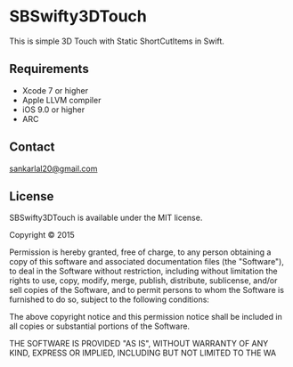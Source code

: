 # SBSwifty3DTouch
  This is simple 3D Touch with Static ShortCutItems in Swift.
  
## Requirements
* Xcode 7 or higher
* Apple LLVM compiler
* iOS 9.0 or higher
* ARC

## Contact
sankarlal20@gmail.com

## License

SBSwifty3DTouch is available under the MIT license.

Copyright © 2015

Permission is hereby granted, free of charge, to any person obtaining a copy of this software and associated documentation files (the "Software"), to deal in the Software without restriction, including without limitation the rights to use, copy, modify, merge, publish, distribute, sublicense, and/or sell copies of the Software, and to permit persons to whom the Software is furnished to do so, subject to the following conditions:

The above copyright notice and this permission notice shall be included in all copies or substantial portions of the Software.

THE SOFTWARE IS PROVIDED "AS IS", WITHOUT WARRANTY OF ANY KIND, EXPRESS OR IMPLIED, INCLUDING BUT NOT LIMITED TO THE WA
